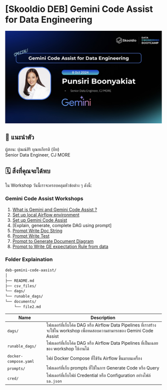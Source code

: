 # [Skooldio DEB] Gemini Code Assist for Data Engineering

<p align="center" width="100%">
    <img src="./assets/course_title.jpg"> 
</p>

## 🎉 แนะนำตัว
ผู้สอน: ปุณณ์สิริ บุณยเกียรติ (บีท) </br>
Senior Data Engineer, CJ MORE

## 🗓️ สิ่งที่คุณจะได้พบ

ใน Workshop วันนี้เราจะครอบคลุมหัวข้อต่าง ๆ ดังนี้:

### Gemini Code Assist Workshops
1. [What is Gemini and Gemini Code Assist ?]()
2. [Set up local Airflow environment](documents/02_set_up_airflow_env.md)
3. [Set up Gemini Code Assist]()
4. [Explain, generate, complete DAG using prompt]
5. [Prompt Write Doc String]()
6. [Prompt Write Test]()
7. [Prompt to Generate Document Diagram]()
8. [Prompt to Write GE expectation Rule from data]()


### Folder Explaination 
```md
deb-gemini-code-aasist/
│
├── README.md
├── csv_files/
└── dags/
└── runable_dags/
└── documents/
    └── file2.md
```

| Name | Description |
| - | - |
| `dags/` | โฟลเดอร์ที่เก็บโค้ด DAG หรือ Airflow Data Pipelines ที่เราสร้างจะใช้ใน workshop เพื่อทดสอบความสามารถของ Gemini Code Assist |
| `runable_dags/` | โฟลเดอร์ที่เก็บโค้ด DAG หรือ Airflow Data Pipelines ที่เป็นเฉลยของ workshop ใช้งานได้  |
| `docker-compose.yaml` | ไฟล์ Docker Compose ที่ใช้รัน Airflow ขึ้นมาบนเครื่อง |
| `prompts/`| โฟลเดอร์ที่เก็บ prompts ที่ใช้ในการ Generate Code หรือ Query
| `cred/` | โฟลเดอร์ที่เก็บไฟล์ Credential หรือ Configuration อย่างไฟล์ `sa.json` |
